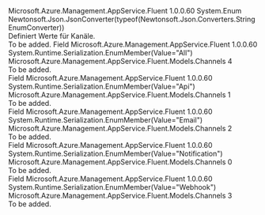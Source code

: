 <Type Name="Channels" FullName="Microsoft.Azure.Management.AppService.Fluent.Models.Channels">
  <TypeSignature Language="C#" Value="public enum Channels" />
  <TypeSignature Language="ILAsm" Value=".class public auto ansi sealed Channels extends System.Enum" />
  <TypeSignature Language="DocId" Value="T:Microsoft.Azure.Management.AppService.Fluent.Models.Channels" />
  <TypeSignature Language="VB.NET" Value="Public Enum Channels" />
  <TypeSignature Language="F#" Value="type Channels = " />
  <AssemblyInfo>
    <AssemblyName>Microsoft.Azure.Management.AppService.Fluent</AssemblyName>
    <AssemblyVersion>1.0.0.60</AssemblyVersion>
  </AssemblyInfo>
  <Base>
    <BaseTypeName>System.Enum</BaseTypeName>
  </Base>
  <Attributes>
    <Attribute>
      <AttributeName>Newtonsoft.Json.JsonConverter(typeof(Newtonsoft.Json.Converters.StringEnumConverter))</AttributeName>
    </Attribute>
  </Attributes>
  <Docs>
    <summary>
            Definiert Werte für Kanäle.
            </summary>
    <remarks>To be added.</remarks>
  </Docs>
  <Members>
    <Member MemberName="All">
      <MemberSignature Language="C#" Value="All" />
      <MemberSignature Language="ILAsm" Value=".field public static literal valuetype Microsoft.Azure.Management.AppService.Fluent.Models.Channels All = int32(4)" />
      <MemberSignature Language="DocId" Value="F:Microsoft.Azure.Management.AppService.Fluent.Models.Channels.All" />
      <MemberSignature Language="VB.NET" Value="All" />
      <MemberSignature Language="F#" Value="All = 4" Usage="Microsoft.Azure.Management.AppService.Fluent.Models.Channels.All" />
      <MemberType>Field</MemberType>
      <AssemblyInfo>
        <AssemblyName>Microsoft.Azure.Management.AppService.Fluent</AssemblyName>
        <AssemblyVersion>1.0.0.60</AssemblyVersion>
      </AssemblyInfo>
      <Attributes>
        <Attribute>
          <AttributeName>System.Runtime.Serialization.EnumMember(Value="All")</AttributeName>
        </Attribute>
      </Attributes>
      <ReturnValue>
        <ReturnType>Microsoft.Azure.Management.AppService.Fluent.Models.Channels</ReturnType>
      </ReturnValue>
      <MemberValue>4</MemberValue>
      <Docs>
        <summary>To be added.</summary>
      </Docs>
    </Member>
    <Member MemberName="Api">
      <MemberSignature Language="C#" Value="Api" />
      <MemberSignature Language="ILAsm" Value=".field public static literal valuetype Microsoft.Azure.Management.AppService.Fluent.Models.Channels Api = int32(1)" />
      <MemberSignature Language="DocId" Value="F:Microsoft.Azure.Management.AppService.Fluent.Models.Channels.Api" />
      <MemberSignature Language="VB.NET" Value="Api" />
      <MemberSignature Language="F#" Value="Api = 1" Usage="Microsoft.Azure.Management.AppService.Fluent.Models.Channels.Api" />
      <MemberType>Field</MemberType>
      <AssemblyInfo>
        <AssemblyName>Microsoft.Azure.Management.AppService.Fluent</AssemblyName>
        <AssemblyVersion>1.0.0.60</AssemblyVersion>
      </AssemblyInfo>
      <Attributes>
        <Attribute>
          <AttributeName>System.Runtime.Serialization.EnumMember(Value="Api")</AttributeName>
        </Attribute>
      </Attributes>
      <ReturnValue>
        <ReturnType>Microsoft.Azure.Management.AppService.Fluent.Models.Channels</ReturnType>
      </ReturnValue>
      <MemberValue>1</MemberValue>
      <Docs>
        <summary>To be added.</summary>
      </Docs>
    </Member>
    <Member MemberName="Email">
      <MemberSignature Language="C#" Value="Email" />
      <MemberSignature Language="ILAsm" Value=".field public static literal valuetype Microsoft.Azure.Management.AppService.Fluent.Models.Channels Email = int32(2)" />
      <MemberSignature Language="DocId" Value="F:Microsoft.Azure.Management.AppService.Fluent.Models.Channels.Email" />
      <MemberSignature Language="VB.NET" Value="Email" />
      <MemberSignature Language="F#" Value="Email = 2" Usage="Microsoft.Azure.Management.AppService.Fluent.Models.Channels.Email" />
      <MemberType>Field</MemberType>
      <AssemblyInfo>
        <AssemblyName>Microsoft.Azure.Management.AppService.Fluent</AssemblyName>
        <AssemblyVersion>1.0.0.60</AssemblyVersion>
      </AssemblyInfo>
      <Attributes>
        <Attribute>
          <AttributeName>System.Runtime.Serialization.EnumMember(Value="Email")</AttributeName>
        </Attribute>
      </Attributes>
      <ReturnValue>
        <ReturnType>Microsoft.Azure.Management.AppService.Fluent.Models.Channels</ReturnType>
      </ReturnValue>
      <MemberValue>2</MemberValue>
      <Docs>
        <summary>To be added.</summary>
      </Docs>
    </Member>
    <Member MemberName="Notification">
      <MemberSignature Language="C#" Value="Notification" />
      <MemberSignature Language="ILAsm" Value=".field public static literal valuetype Microsoft.Azure.Management.AppService.Fluent.Models.Channels Notification = int32(0)" />
      <MemberSignature Language="DocId" Value="F:Microsoft.Azure.Management.AppService.Fluent.Models.Channels.Notification" />
      <MemberSignature Language="VB.NET" Value="Notification" />
      <MemberSignature Language="F#" Value="Notification = 0" Usage="Microsoft.Azure.Management.AppService.Fluent.Models.Channels.Notification" />
      <MemberType>Field</MemberType>
      <AssemblyInfo>
        <AssemblyName>Microsoft.Azure.Management.AppService.Fluent</AssemblyName>
        <AssemblyVersion>1.0.0.60</AssemblyVersion>
      </AssemblyInfo>
      <Attributes>
        <Attribute>
          <AttributeName>System.Runtime.Serialization.EnumMember(Value="Notification")</AttributeName>
        </Attribute>
      </Attributes>
      <ReturnValue>
        <ReturnType>Microsoft.Azure.Management.AppService.Fluent.Models.Channels</ReturnType>
      </ReturnValue>
      <MemberValue>0</MemberValue>
      <Docs>
        <summary>To be added.</summary>
      </Docs>
    </Member>
    <Member MemberName="Webhook">
      <MemberSignature Language="C#" Value="Webhook" />
      <MemberSignature Language="ILAsm" Value=".field public static literal valuetype Microsoft.Azure.Management.AppService.Fluent.Models.Channels Webhook = int32(3)" />
      <MemberSignature Language="DocId" Value="F:Microsoft.Azure.Management.AppService.Fluent.Models.Channels.Webhook" />
      <MemberSignature Language="VB.NET" Value="Webhook" />
      <MemberSignature Language="F#" Value="Webhook = 3" Usage="Microsoft.Azure.Management.AppService.Fluent.Models.Channels.Webhook" />
      <MemberType>Field</MemberType>
      <AssemblyInfo>
        <AssemblyName>Microsoft.Azure.Management.AppService.Fluent</AssemblyName>
        <AssemblyVersion>1.0.0.60</AssemblyVersion>
      </AssemblyInfo>
      <Attributes>
        <Attribute>
          <AttributeName>System.Runtime.Serialization.EnumMember(Value="Webhook")</AttributeName>
        </Attribute>
      </Attributes>
      <ReturnValue>
        <ReturnType>Microsoft.Azure.Management.AppService.Fluent.Models.Channels</ReturnType>
      </ReturnValue>
      <MemberValue>3</MemberValue>
      <Docs>
        <summary>To be added.</summary>
      </Docs>
    </Member>
  </Members>
</Type>